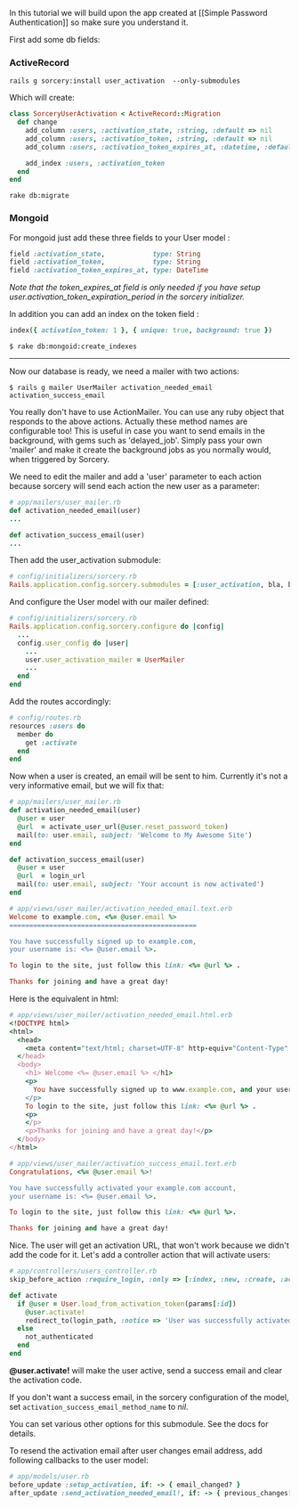 In this tutorial we will build upon the app created at [[Simple Password Authentication]] so make sure you understand it.

First add some db fields:

### ActiveRecord

```
rails g sorcery:install user_activation  --only-submodules
```


Which will create:

```ruby
class SorceryUserActivation < ActiveRecord::Migration
  def change
    add_column :users, :activation_state, :string, :default => nil
    add_column :users, :activation_token, :string, :default => nil
    add_column :users, :activation_token_expires_at, :datetime, :default => nil

    add_index :users, :activation_token
  end
end
```

    rake db:migrate


### Mongoid

For mongoid just add these three fields to your User model :

```ruby
field :activation_state,            type: String
field :activation_token,            type: String
field :activation_token_expires_at, type: DateTime
```

_Note that the token_expires_at field is only needed if you have setup user.activation_token_expiration_period in the sorcery initializer._

In addition you can add an index on the token field :

```ruby
index({ activation_token: 1 }, { unique: true, background: true })
```

    $ rake db:mongoid:create_indexes


***


Now our database is ready, we need a mailer with two actions:

    $ rails g mailer UserMailer activation_needed_email activation_success_email

You really don't have to use ActionMailer. You can use any ruby object that responds to the above actions. Actually these method names are configurable too! This is useful in case you want to send emails in the background, with gems such as 'delayed_job'. Simply pass your own 'mailer' and make it create the background jobs as you normally would, when triggered by Sorcery.

We need to edit the mailer and add a 'user' parameter to each action because sorcery will send each action the new user as a parameter:

```ruby
# app/mailers/user_mailer.rb
def activation_needed_email(user)
...

def activation_success_email(user)
...
```

Then add the user_activation submodule:

```ruby
# config/initializers/sorcery.rb
Rails.application.config.sorcery.submodules = [:user_activation, bla, bla, ...]
```

And configure the User model with our mailer defined:

```ruby
# config/initializers/sorcery.rb
Rails.application.config.sorcery.configure do |config|
  ...
  config.user_config do |user|
    ...
    user.user_activation_mailer = UserMailer
    ...
  end
end
```

Add the routes accordingly:

```ruby
# config/routes.rb
resources :users do
  member do
    get :activate
  end
end
```

Now when a user is created, an email will be sent to him. Currently it's not a very informative email, but we will fix that:

```ruby
# app/mailers/user_mailer.rb
def activation_needed_email(user)
  @user = user
  @url  = activate_user_url(@user.reset_password_token)
  mail(to: user.email, subject: 'Welcome to My Awesome Site')
end

def activation_success_email(user)
  @user = user
  @url  = login_url
  mail(to: user.email, subject: 'Your account is now activated')
end
```

```ruby
# app/views/user_mailer/activation_needed_email.text.erb
Welcome to example.com, <%= @user.email %>
===============================================

You have successfully signed up to example.com,
your username is: <%= @user.email %>.

To login to the site, just follow this link: <%= @url %> .

Thanks for joining and have a great day!
```

Here is the equivalent in html:

```ruby
# app/views/user_mailer/activation_needed_email.html.erb
<!DOCTYPE html>
<html>
  <head>
    <meta content="text/html; charset=UTF-8" http-equiv="Content-Type" />
  </head>
  <body>
    <h1> Welcome <%= @user.email %> </h1>
    <p>
      You have successfully signed up to www.example.com, and your username is: <%= @user.email %>.
    </p>
    To login to the site, just follow this link: <%= @url %> .
    <p>
    </p>
    <p>Thanks for joining and have a great day!</p>    
  </body>
</html>
```

```ruby
# app/views/user_mailer/activation_success_email.text.erb
Congratulations, <%= @user.email %>!

You have successfully activated your example.com account,
your username is: <%= @user.email %>.

To login to the site, just follow this link: <%= @url %>.

Thanks for joining and have a great day!
```

Nice. The user will get an activation URL, that won't work because we didn't add the code for it. Let's add a controller action that will activate users:

```ruby
# app/controllers/users_controller.rb
skip_before_action :require_login, :only => [:index, :new, :create, :activate]

def activate
  if @user = User.load_from_activation_token(params[:id])
    @user.activate!
    redirect_to(login_path, :notice => 'User was successfully activated.')
  else
    not_authenticated
  end
end
```


**@user.activate!** will make the user active, send a success email and clear the activation code.

If you don't want a success email, in the sorcery configuration of the model, set `activation_success_email_method_name` to *nil*.

You can set various other options for this submodule. See the docs for details.

To resend the activation email after user changes email address, add following callbacks to the user model:
```ruby
# app/models/user.rb
before_update :setup_activation, if: -> { email_changed? }
after_update :send_activation_needed_email!, if: -> { previous_changes["email"].present? }
```